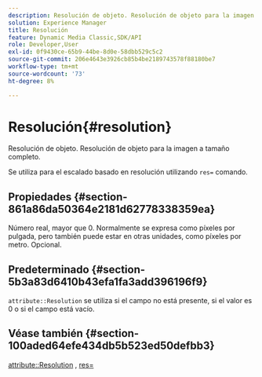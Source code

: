 ```yaml
---
description: Resolución de objeto. Resolución de objeto para la imagen a tamaño completo.
solution: Experience Manager
title: Resolución
feature: Dynamic Media Classic,SDK/API
role: Developer,User
exl-id: 0f9430ce-65b9-44be-8d0e-58dbb529c5c2
source-git-commit: 206e4643e3926cb85b4be2189743578f88180be7
workflow-type: tm+mt
source-wordcount: '73'
ht-degree: 8%

---
```


# Resolución{#resolution}

Resolución de objeto. Resolución de objeto para la imagen a tamaño completo.

Se utiliza para el escalado basado en resolución utilizando `res=` comando.

## Propiedades {#section-861a86da50364e2181d62778338359ea}

Número real, mayor que 0. Normalmente se expresa como píxeles por pulgada, pero también puede estar en otras unidades, como píxeles por metro. Opcional.

## Predeterminado {#section-5b3a83d6410b43efa1fa3add396196f9}

`attribute::Resolution` se utiliza si el campo no está presente, si el valor es 0 o si el campo está vacío.

## Véase también {#section-100aded64efe434db5b523ed50defbb3}

[attribute::Resolution](../../../../../../is-api/image-catalog/image-serving-api-ref/c-image-catalog-reference/c-attributes-reference/r-resolution.md#reference-2c066a2cc9b04b4ea0c8ae9476e853b4) , [res=](../../../../../../is-api/http-ref/image-serving-api-ref/c-http-protocol-reference/c-command-reference/r-res.md#reference-3d6fe416801148dea0f786f2b5169e55)
